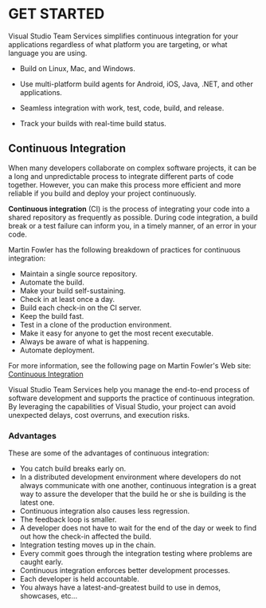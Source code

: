 # GET STARTED

Visual Studio Team Services simplifies continuous integration for your applications regardless of what platform you are targeting, or what language you are using.

- Build on Linux, Mac, and Windows.

- Use multi-platform build agents for Android, iOS, Java, .NET, and other applications.

- Seamless integration with work, test, code, build, and release.

- Track your builds with real-time build status.

## Continuous Integration

When many developers collaborate on complex software projects, it can be a long and unpredictable process to integrate different parts of code together. However, you can make this process more efficient and more reliable if you build and deploy your project continuously.

**Continuous integration** (CI) is the process of integrating your code into a shared repository as frequently as possible. During code integration, a build break or a test failure can inform you, in a timely manner, of an error in your code.

Martin Fowler has the following breakdown of practices for continuous integration:

- Maintain a single source repository.
- Automate the build.
- Make your build self-sustaining.
- Check in at least once a day.
- Build each check-in on the CI server.
- Keep the build fast.
- Test in a clone of the production environment.
- Make it easy for anyone to get the most recent executable.
- Always be aware of what is happening.
- Automate deployment.

For more information, see the following page on Martin Fowler's Web site: [Continuous Integration](http://www.martinfowler.com/articles/continuousIntegration.html)  

Visual Studio Team Services help you manage the end-to-end process of software development and supports the practice of continuous integration. By leveraging the capabilities of Visual Studio, your project can avoid unexpected delays, cost overruns, and execution risks.

### Advantages

These are some of the advantages of continuous integration:

- You catch build breaks early on.
- In a distributed development environment where developers do not always communicate with one another, continuous integration is a great way to assure the developer that the build he or she is building is the latest one.
- Continuous integration also causes less regression.
- The feedback loop is smaller.
- A developer does not have to wait for the end of the day or week to find out how the check-in affected the build.
- Integration testing moves up in the chain.
- Every commit goes through the integration testing where problems are caught early.
- Continuous integration enforces better development processes.
- Each developer is held accountable.
- You always have a latest-and-greatest build to use in demos, showcases, etc...

